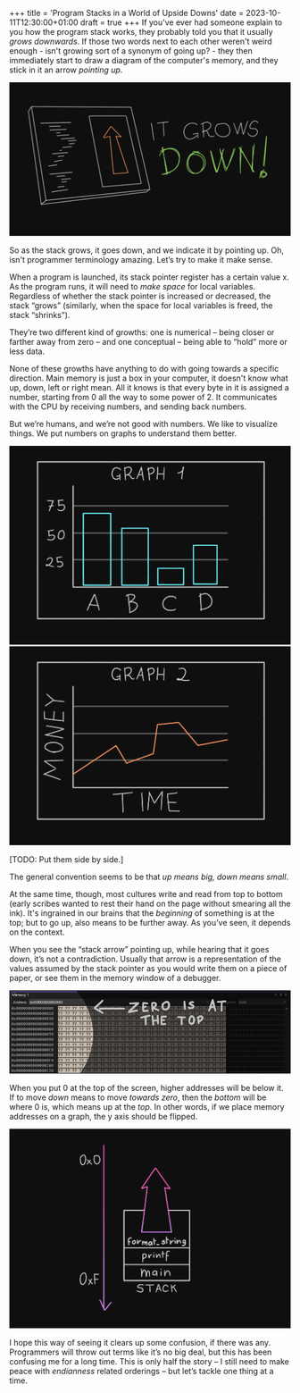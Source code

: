 +++
title = 'Program Stacks in a World of Upside Downs'
date = 2023-10-11T12:30:00+01:00
draft = true
+++
If you've ever had someone explain to you how the program stack works, they probably told you that it usually _grows downwards_. If those two words next to each other weren't weird enough - isn't growing sort of a synonym of going up? - they then immediately start to draw a diagram of the computer's memory, and they stick in it an arrow _pointing up_.

![This is an alt text.](it_grows_down.png "This is a sample image.")

So as the stack grows, it goes down, and we indicate it by pointing up. Oh, isn't programmer terminology amazing. Let’s try to make it make sense.

When a program is launched, its stack pointer register has a certain value x. As the program runs, it will need to _make space_ for local variables. Regardless of whether the stack pointer is increased or decreased, the stack “grows” (similarly, when the space for local variables is freed, the stack “shrinks”).

They’re two different kind of growths: one is numerical – being closer or farther away from zero – and one conceptual – being able to “hold” more or less data.

None of these growths have anything to do with going towards a specific direction. Main memory is just a box in your computer, it doesn't know what up, down, left or right mean. All it knows is that every byte in it is assigned a number, starting from 0 all the way to some power of 2. It communicates with the CPU by receiving numbers, and sending back numbers.

But we’re humans, and we’re not good with numbers. We like to visualize things. We put numbers on graphs to understand them better.

![This is an alt text.](graph_1.png "This is a sample image.")
![This is an alt text.](graph_2.png "This is a sample image.")

[TODO: Put them side by side.]

The general convention seems to be that _up means big, down means small_.

At the same time, though, most cultures write and read from top to bottom (early scribes wanted to rest their hand on the page without smearing all the ink). It's ingrained in our brains that the _beginning_ of something is at the top; but to go up, also means to be further away. As you’ve seen, it depends on the context.

When you see the “stack arrow” pointing up, while hearing that it goes down, it’s not a contradiction. Usually that arrow is a representation of the values assumed by the stack pointer as you would write them on a piece of paper, or see them in the memory window of a debugger.

![This is an alt text.](memory_cropped_edit.png "This is a sample image.")

When you put 0 at the top of the screen, higher addresses will be below it. If to move _down_ means to move _towards zero_, then the _bottom_ will be where 0 is, which means up at the _top_. In other words, if we place memory addresses on a graph, the y axis should be flipped.

![This is an alt text.](graph_3.png "This is a sample image.")

I hope this way of seeing it clears up some confusion, if there was any. Programmers will throw out terms like it’s no big deal, but this has been confusing me for a long time. This is only half the story – I still need to make peace with _endianness_ related orderings – but let’s tackle one thing at a time.